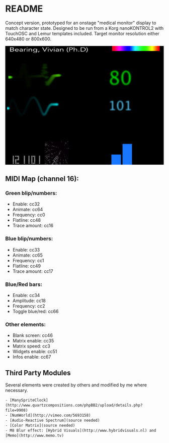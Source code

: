 # README

Concept version, prototyped for an onstage "medical monitor" display to match character state. Designed to be run from a Korg nanoKONTROL2 with TouchOSC and Lemur templates included. Target monitor resolution either 640x480 or 800x600.

![](WITCart-Screenshot.png)

## MIDI Map (channel 16):

### Green blip/numbers:

- Enable: cc32
- Animate: cc64
- Frequency: cc0
- Flatline: cc48
- Trace amount: cc16

### Blue blip/numbers: 

- Enable: cc33
- Animate: cc65
- Frequency: cc1
- Flatline: cc49
- Trace amount: cc17

### Blue/Red bars:

- Enable: cc34
- Amplitude: cc18
- Frequency: cc2
- Toggle blue/red: cc66

### Other elements:

- Blank screen: cc46
- Matrix enable: cc35
- Matrix speed: cc3
- Widgets enable: cc51
- Infos enable: cc67

## Third Party Modules
Several elements were created by others and modified by me where necessary.

	- [ManySpriteClock](http://www.quartzcompositions.com/phpBB2/upload/details.php?file=9908)
	- [NumWorld](http://vimeo.com/5693158)
	- [Audio-Reactive Spectrum](source needed)
	- [Color Matrix](source needed)
	- M8 Blur effect: [Hybrid Visuals](http://www.hybridvisuals.nl) and [Memo](http://www.memo.tv)
